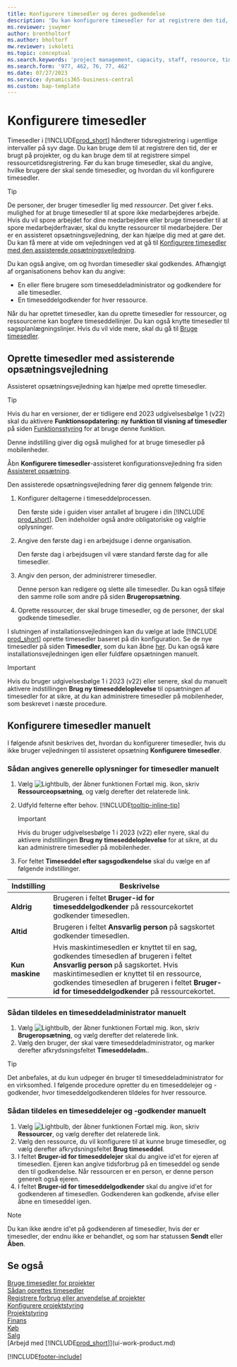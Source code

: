 ```yaml
---
title: Konfigurere timesedler og deres godkendelse
description: 'Du kan konfigurere timesedler for at registrere den tid, der bruges på opgaver og projekter, så du får hjælp til projektstyring, personale og kapacitet'
ms.reviewer: jswymer
author: brentholtorf
ms.author: bholtorf
mw.reviewer: ivkoleti
ms.topic: conceptual
ms.search.keywords: 'project management, capacity, staff, resource, time sheet'
ms.search.form: '977, 462, 76, 77, 462'
ms.date: 07/27/2023
ms.service: dynamics365-business-central
ms.custom: bap-template
---
```

# Konfigurere timesedler

Timesedler i [!INCLUDE[prod_short](includes/prod_short.md)] håndterer tidsregistrering i ugentlige intervaller på syv dage. Du kan bruge dem til at registrere den tid, der er brugt på projekter, og du kan bruge dem til at registrere simpel ressourcetidsregistrering. Før du kan bruge timesedler, skal du angive, hvilke brugere der skal sende timesedler, og hvordan du vil konfigurere timesedler.  

> [!TIP]
> De personer, der bruger timesedler lig med *ressourcer*. Det giver f.eks. mulighed for at bruge timesedler til at spore ikke medarbejderes arbejde. Hvis du vil spore arbejdet for dine medarbejdere eller bruge timesedler til at spore medarbejderfravær, skal du knytte ressourcer til medarbejdere. Der er en assisteret opsætningsvejledning, der kan hjælpe dig med at gøre det. Du kan få mere at vide om vejledningen ved at gå til [Konfigurere timesedler med den assisterede opsætningsvejledning](#set-up-time-sheets-with-the-assisted-setup-guide).  

Du kan også angive, om og hvordan timesedler skal godkendes. Afhængigt af organisationens behov kan du angive:

* En eller flere brugere som timeseddeladministrator og godkendere for alle timesedler.
* En timeseddelgodkender for hver ressource.

Når du har oprettet timesedler, kan du oprette timesedler for ressourcer, og ressourcerne kan bogføre timeseddellinjer. Du kan også knytte timesedler til sagsplanlægningslinjer. Hvis du vil vide mere, skal du gå til [Bruge timesedler](projects-how-use-time-sheets.md).  

## Oprette timesedler med assisterende opsætningsvejledning

Assisteret opsætningsvejledning kan hjælpe med oprette timesedler.  

> [!TIP]
> Hvis du har en versioner, der er tidligere end 2023 udgivelsesbølge 1 (v22) skal du aktivere **Funktionsopdatering: ny funktion til visning af timesedler** på siden [Funktionsstyring](https://businesscentral.dynamics.com/?page=2610) for at bruge denne funktion.
>
> Denne indstilling giver dig også mulighed for at bruge timesedler på mobilenheder.

Åbn **Konfigurere timesedler**-assisteret konfigurationsvejledning fra siden [Assisteret opsætning](https://businesscentral.dynamics.com/?page=1801).

Den assisterede opsætningsvejledning fører dig gennem følgende trin:

1. Konfigurer deltagerne i timeseddelprocessen.

    Den første side i guiden viser antallet af brugere i din [!INCLUDE [prod_short](includes/prod_short.md)]. Den indeholder også andre obligatoriske og valgfrie oplysninger.  
2. Angive den første dag i en arbejdsuge i denne organisation.

    Den første dag i arbejdsugen vil være standard første dag for alle timesedler.
3. Angiv den person, der administrerer timesedler.

    Denne person kan redigere og slette alle timesedler. Du kan også tilføje den samme rolle som andre på siden **Brugeropsætning**.
4. Oprette ressourcer, der skal bruge timesedler, og de personer, der skal godkende timesedler.

I slutningen af installationsvejledningen kan du vælge at lade [!INCLUDE [prod_short](includes/prod_short.md)] oprette timesedler baseret på din konfiguration. Se de nye timesedler på siden **Timesedler**, som du kan åbne [her](https://businesscentral.dynamics.com/?page=951). Du kan også køre installationsvejledningen igen eller fuldføre opsætningen manuelt.

> [!IMPORTANT]
> Hvis du bruger udgivelsesbølge 1 i 2023 (v22) eller senere, skal du manuelt aktivere indstillingen **Brug ny timeseddeloplevelse** til opsætningen af timesedler for at sikre, at du kan administrere timesedler på mobilenheder, som beskrevet i næste procedure.

## Konfigurere timesedler manuelt

I følgende afsnit beskrives det, hvordan du konfigurerer timesedler, hvis du ikke bruger vejledningen til assisteret opsætning **Konfigurere timesedler**.  

### Sådan angives generelle oplysninger for timesedler manuelt

1. Vælg ![Lightbulb, der åbner funktionen Fortæl mig.](media/ui-search/search_small.png "Fortæl mig, hvad du vil foretage dig") ikon, skriv **Ressourceopsætning**, og vælg derefter det relaterede link.  
1. Udfyld felterne efter behov. [!INCLUDE[tooltip-inline-tip](includes/tooltip-inline-tip_md.md)]

   > [!IMPORTANT]
   > Hvis du bruger udgivelsesbølge 1 i 2023 (v22) eller nyere, skal du aktivere indstillingen **Brug ny timeseddeloplevelse** for at sikre, at du kan administrere timesedler på mobilenheder.
1. For feltet **Timeseddel efter sagsgodkendelse** skal du vælge en af følgende indstillinger.

| Indstilling | Beskrivelse |
| --- | --- |
| **Aldrig** |Brugeren i feltet **Bruger-id for timeseddelgodkender** på ressourcekortet godkender timesedlen. |
| **Altid** |Brugeren i feltet **Ansvarlig person** på sagskortet godkender timesedlen. |
| **Kun maskine** |Hvis maskintimesedlen er knyttet til en sag, godkendes timesedlen af brugeren i feltet **Ansvarlig person** på sagskortet. Hvis maskintimesedlen er knyttet til en ressource, godkendes timesedlen af brugeren i feltet **Bruger-id for timeseddelgodkender** på ressourcekortet. |

### Sådan tildeles en timeseddeladministrator manuelt

1. Vælg ![Lightbulb, der åbner funktionen Fortæl mig.](media/ui-search/search_small.png "Fortæl mig, hvad du vil foretage dig") ikon, skriv **Brugeropsætning**, og vælg derefter det relaterede link.  
3. Vælg den bruger, der skal være timeseddeladministrator, og marker derefter afkrydsningsfeltet **Timeseddeladm.**.  

> [!TIP]  
> Det anbefales, at du kun udpeger én bruger til timeseddeladministrator for en virksomhed. I følgende procedure opretter du en timeseddelejer og -godkender, hvor timeseddelgodkenderen tildeles for hver ressource.  

### Sådan tildeles en timeseddelejer og -godkender manuelt

1. Vælg ![Lightbulb, der åbner funktionen Fortæl mig.](media/ui-search/search_small.png "Fortæl mig, hvad du vil foretage dig") ikon, skriv **Ressourcer**, og vælg derefter det relaterede link.
2. Vælg den ressource, du vil konfigurere til at kunne bruge timesedler, og vælg derefter afkrydsningsfeltet **Brug timeseddel**.  
3. I feltet **Bruger-id for timeseddelejer** skal du angive id'et for ejeren af timesedlen. Ejeren kan angive tidsforbrug på en timeseddel og sende den til godkendelse. Når ressourcen er en person, er denne person generelt også ejeren.  
4. I feltet **Bruger-id for timeseddelgodkender** skal du angive id'et for godkenderen af timesedlen. Godkenderen kan godkende, afvise eller åbne en timeseddel igen.  

> [!NOTE]  
> Du kan ikke ændre id'et på godkenderen af timesedler, hvis der er timesedler, der endnu ikke er behandlet, og som har statussen **Sendt** eller **Åben**.

## Se også

[Bruge timesedler for projekter](projects-how-use-time-sheets.md)  
[Sådan oprettes timesedler](projects-how-use-time-sheets.md#to-create-time-sheets)  
[Registrere forbrug eller anvendelse af projekter](projects-how-record-job-usage.md)  
[Konfigurere projektstyring](projects-setup-projects.md)  
[Projektstyring](projects-manage-projects.md)  
[Finans](finance.md)  
[Køb](purchasing-manage-purchasing.md)  
[Salg](sales-manage-sales.md)  
[Arbejd med [!INCLUDE[prod_short](includes/prod_short.md)]](ui-work-product.md)  

[!INCLUDE[footer-include](includes/footer-banner.md)]
